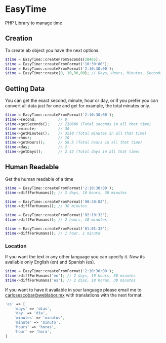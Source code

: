# EasyTime
PHP Library to manage time

## Creation
To create ab object you have the next options.
```php
$time = EasyTime::createFromSeconds(20465);
$time = EasyTime::createFromFormat('10:30:00');
$time = EasyTime::createFromFormat('2:10:30:00');
$time = EasyTime::create(0, 10,30,00); // Days, Hours, Minutes, Seconds
```

## Getting Data
You can get the exact second, minute, hour or day, or if you prefer you can convert all data just for one and get for example, the total minutes only.
```php
$time = EasyTime::createFromFormat('2:10:30:00');
$time->second; 			// 0
$time->getSeconds(); 	// 210600 (Total seconds in all that time)
$time->minute; 			// 30
$time->getMinutes(); 	// 3510 (Total minutes in all that time)
$time->hour; 			// 10
$time->getHours(); 		// 58.5 (Total hours in all that time)
$time->day; 			// 2
$time->getDays(); 		// 2.42 (Total days in all that time)
```

## Human Readable
Get the human readable of a time
```php
$time = EasyTime::createFromFormat('2:10:30:00');
$time->diffForHumans(); // 2 days, 10 hours, 30 minutes

$time = EasyTime::createFromFormat('00:30:02');
$time->diffForHumans(); // 30 minutes

$time = EasyTime::createFromFormat('02:10:32');
$time->diffForHumans(); // 2 hours, 10 minutes

$time = EasyTime::createFromFormat('01:01:32');
$time->diffForHumans(); // 1 hour, 1 minute
```

### Location
If you want the text in any other language you can specify it. Now its available only English (en) and Spanish (es).
```php
$time = EasyTime::createFromFormat('2:10:30:00');
$time->diffForHumans('en'); // 2 days, 10 hours, 30 minutes
$time->diffForHumans('es'); // 2 días, 10 horas, 30 minutos
```
If you want to have it available in your language please email me to carlosescobar@weblabor.mx with translations with the next format.
```php
'es' => [
    'days' => 'días',
    'day' => 'día',
    'minutes' => 'minutos',
    'minute' => 'minuto',
    'hours' => 'horas',
    'hour' => 'hora',
]
```